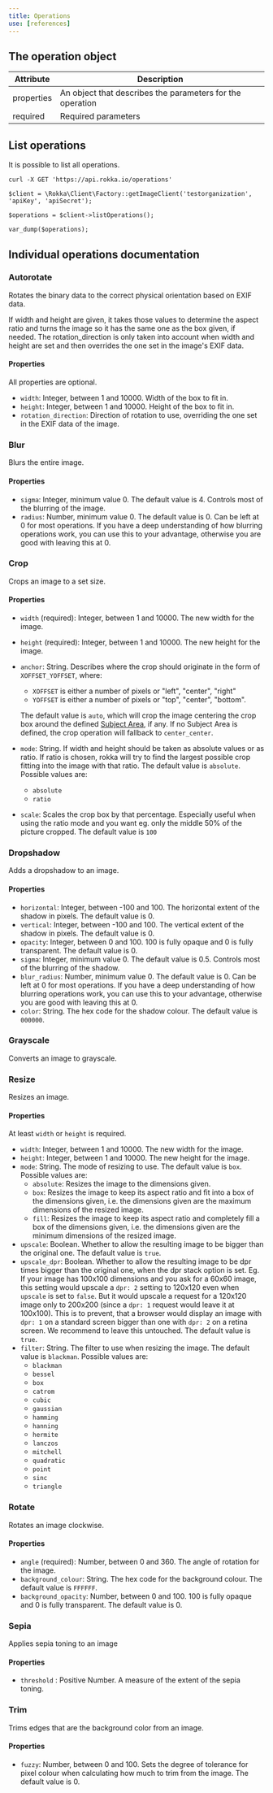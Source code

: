 ```yaml
---
title: Operations
use: [references]
---
```


## The operation object

| Attribute | Description |
| -------------- | ------------- |
| properties | An object that describes the parameters for the operation |
| required | Required parameters |

## List operations

It is possible to list all operations.

```language-bash
curl -X GET 'https://api.rokka.io/operations'
```
```language-php
$client = \Rokka\Client\Factory::getImageClient('testorganization', 'apiKey', 'apiSecret');

$operations = $client->listOperations();

var_dump($operations);
```

## Individual operations documentation

### Autorotate

Rotates the binary data to the correct physical orientation based on EXIF data.

If width and height are given, it takes those values to determine the aspect ratio and turns the image so it has the
same one as the box given, if needed. The rotation_direction is only taken into account when width and height are set
and then overrides the one set in the image's EXIF data.

#### Properties

All properties are optional.

- `width`: Integer, between 1 and 10000. Width of the box to fit in.
- `height`: Integer, between 1 and 10000. Height of the box to fit in.
- `rotation_direction`: Direction of rotation to use, overriding the one set in the EXIF data of the image.

### Blur

Blurs the entire image.

#### Properties

- `sigma`: Integer, minimum value 0. The default value is 4. Controls most of the blurring of the image.
- `radius`: Number, minimum value 0. The default value is 0. Can be left at 0 for most operations. If you have a deep
            understanding of how blurring operations work, you can use this to your advantage, otherwise you are good
            with leaving this at 0.

### Crop

Crops an image to a set size.

#### Properties

- `width` (required): Integer, between 1 and 10000. The new width for the image.
- `height` (required): Integer, between 1 and 10000. The new height for the image.
- `anchor`: String. Describes where the crop should originate in the form of `XOFFSET_YOFFSET`, where:
    - `XOFFSET` is either a number of pixels or "left", "center", "right"
    - `YOFFSET` is either a number of pixels or "top", "center", "bottom".
   
   The default value is `auto`, which will crop the image centering the crop box around the defined 
   [Subject Area](../references/dynamic-metadata.html#subject-area), if any.
   If no Subject Area is defined, the crop operation will fallback to `center_center`.
- `mode`: String. If width and height should be taken as absolute values or as ratio. If ratio is chosen, rokka will try to find the largest possible crop fitting into the image with that ratio. The default value is `absolute`. Possible values are:
    - `absolute`
    - `ratio`
- `scale`: Scales the crop box by that percentage. Especially useful when using the ratio mode and you want eg. only the middle 50% of the picture cropped. The default value is `100`

### Dropshadow

Adds a dropshadow to an image.

#### Properties

- `horizontal`: Integer, between -100 and 100. The horizontal extent of the shadow in pixels. The default value is 0.
- `vertical`: Integer, between -100 and 100. The vertical extent of the shadow in pixels. The default value is 0.
- `opacity`: Integer, between 0 and 100. 100 is fully opaque and 0 is fully transparent. The default value is 0.
- `sigma`: Integer, minimum value 0. The default value is 0.5. Controls most of the blurring of the shadow.
- `blur_radius`: Number, minimum value 0. The default value is 0. Can be left at 0 for most operations. If you have a
                 deep understanding of how blurring operations work, you can use this to your advantage, otherwise you
                 are good with leaving this at 0.
- `color`: String. The hex code for the shadow colour. The default value is `000000`.

### Grayscale

Converts an image to grayscale.

### Resize

Resizes an image.

#### Properties

At least `width` or `height` is required.

- `width`: Integer, between 1 and 10000. The new width for the image.
- `height`: Integer, between 1 and 10000. The new height for the image.
- `mode`: String. The mode of resizing to use. The default value is `box`. Possible values are:
    - `absolute`: Resizes the image to the dimensions given.
    - `box`: Resizes the image to keep its aspect ratio and fit into a box of the dimensions given, i.e. the dimensions given are the maximum dimensions of the resized image.
    - `fill`: Resizes the image to keep its aspect ratio and completely fill a box of the dimensions given, i.e. the dimensions given are the minimum dimensions of the resized image.
- `upscale`: Boolean. Whether to allow the resulting image to be bigger than the original one. The default value is `true`.
- `upscale_dpr`: Boolean. Whether to allow the resulting image to be dpr times bigger than the original one, when the dpr stack option is set. Eg. If your image has 100x100 dimensions and you ask for a 60x60 image, this setting would upscale a `dpr: 2` setting  to 120x120 even when `upscale` is set to `false`. But it would upscale a request for a 120x120 image only to 200x200 (since a `dpr: 1` request would leave it at 100x100). This is to prevent, that a browser would display an image  with `dpr: 1` on a standard screen bigger than one with `dpr: 2` on a retina screen.  We recommend to leave this untouched. The default value is `true`.
- `filter`: String. The filter to use when resizing the image. The default value is `blackman`. Possible values are:
    - `blackman`
    - `bessel`
    - `box`
    - `catrom`
    - `cubic`
    - `gaussian`
    - `hamming`
    - `hanning`
    - `hermite`
    - `lanczos`
    - `mitchell`
    - `quadratic`
    - `point`
    - `sinc`
    - `triangle`

### Rotate

Rotates an image clockwise.

#### Properties

- `angle` (required): Number, between 0 and 360. The angle of rotation for the image.
- `background_colour`: String. The hex code for the background colour. The default value is `FFFFFF`.
- `background_opacity`: Number, between 0 and 100. 100 is fully opaque and 0 is fully transparent. The default value is 0.

### Sepia

Applies sepia toning to an image

#### Properties

- `threshold` : Positive Number. A measure of the extent of the sepia toning.

### Trim

Trims edges that are the background color from an image.

#### Properties

- `fuzzy`: Number, between 0 and 100. Sets the degree of tolerance for pixel colour when calculating how much to trim from the image. The default value is 0.
